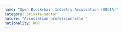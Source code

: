 ```yaml
---
name: "Open Blockchain Industry Association (OBCIA)"
category: private-sector
nature: "Association professionnelle "
nationality: KOR
---
```

